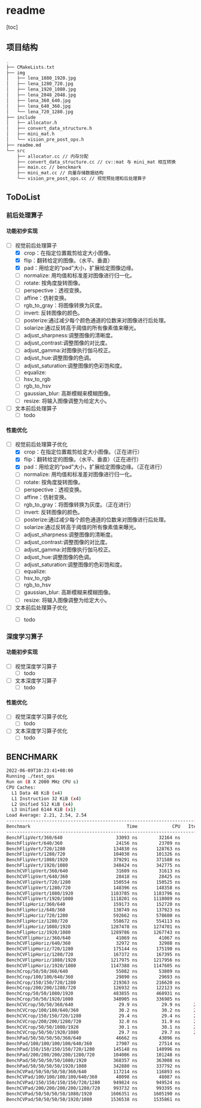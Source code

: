 # readme

[toc]

## 项目结构

```bash
.
├── CMakeLists.txt
├── img
│   ├── lena_1080_1920.jpg
│   ├── lena_1280_720.jpg
│   ├── lena_1920_1080.jpg
│   ├── lena_2048_2048.jpg
│   ├── lena_360_640.jpg
│   ├── lena_640_360.jpg
│   └── lena_720_1280.jpg
├── include
│   ├── allocator.h
│   ├── convert_data_structure.h
│   ├── mini_mat.h
│   └── vision_pre_post_ops.h 
├── readme.md
└── src
    ├── allocator.cc // 内存分配
    ├── convert_data_structure.cc // cv::mat 与 mini_mat 相互转换
    ├── main.cc // benckmark
    ├── mini_mat.cc // 向量存储数据结构
    └── vision_pre_post_ops.cc // 视觉预处理和后处理算子
```



## ToDoList

### 前后处理算子

#### 功能初步实现

- [ ] 视觉前后处理算子
	- [x] crop：在指定位置裁剪给定大小图像。
	- [x] flip：翻转给定的图像。（水平、垂直）
	- [x] pad：用给定的“pad”大小，扩展给定图像边缘。
	- [ ] normalize: 用均值和标准差对图像进行归一化。
	- [ ] rotate: 按角度旋转图像。
	- [ ] perspective：透视变换。
	- [ ] affine：仿射变换。
	- [ ] rgb_to_gray：将图像转换为灰度。
	- [ ] invert: 反转图像的颜色。
	- [ ] posterize:通过减少每个颜色通道的位数来对图像进行后处理。
	- [ ] solarize:通过反转高于阈值的所有像素值来曝光。
	- [ ] adjust_sharpness:调整图像的清晰度。
	- [ ] adjust_contrast:调整图像的对比度。
	- [ ] adjust_gamma:对图像执行伽马校正。
	- [ ] adjust_hue:调整图像的色调。
	- [ ] adjust_saturation:调整图像的色彩饱和度。
	- [ ] equalize:
	- [ ] hsv_to_rgb
	- [ ] rgb_to_hsv
	- [ ] gaussian_blur: 高斯模糊来模糊图像。
	- [ ] resize: 将输入图像调整为给定大小。
- [ ] 文本前后处理算子
	- [ ] todo 

#### 性能优化

- [ ] 视觉前后处理算子优化
	- [x] crop：在指定位置裁剪给定大小图像。（正在进行）
	- [x] flip：翻转给定的图像。（水平、垂直）（正在进行）
	- [x] pad：用给定的“pad”大小，扩展给定图像边缘。（正在进行）
	- [ ] normalize: 用均值和标准差对图像进行归一化。
	- [ ] rotate: 按角度旋转图像。
	- [ ] perspective：透视变换。
	- [ ] affine：仿射变换。
	- [ ] rgb_to_gray：将图像转换为灰度。（正在进行）
	- [ ] invert: 反转图像的颜色。
	- [ ] posterize:通过减少每个颜色通道的位数来对图像进行后处理。
	- [ ] solarize:通过反转高于阈值的所有像素值来曝光。
	- [ ] adjust_sharpness:调整图像的清晰度。
	- [ ] adjust_contrast:调整图像的对比度。
	- [ ] adjust_gamma:对图像执行伽马校正。
	- [ ] adjust_hue:调整图像的色调。
	- [ ] adjust_saturation:调整图像的色彩饱和度。
	- [ ] equalize:
	- [ ] hsv_to_rgb
	- [ ] rgb_to_hsv
	- [ ] gaussian_blur: 高斯模糊来模糊图像。
	- [ ] resize: 将输入图像调整为给定大小。
- [ ] 文本前后处理算子优化
	- [ ] todo 


### 深度学习算子

#### 功能初步实现
- [ ] 视觉深度学习算子
	- [ ] todo
- [ ] 文本深度学习算子
	- [ ] todo   

#### 性能优化
- [ ] 视觉深度学习算子优化
	- [ ] todo
- [ ] 文本深度学习算子优化
	- [ ] todo   

## BENCHMARK
```bash
2022-06-09T10:23:41+08:00
Running ./test_ops
Run on (8 X 2000 MHz CPU s)
CPU Caches:
  L1 Data 48 KiB (x4)
  L1 Instruction 32 KiB (x4)
  L2 Unified 512 KiB (x4)
  L3 Unified 6144 KiB (x1)
Load Average: 2.21, 2.54, 2.54
------------------------------------------------------------------------------
Benchmark                                    Time             CPU   Iterations
------------------------------------------------------------------------------
BenchFlipVert/360/640                    33093 ns        32164 ns        20068
BenchFlipVert/640/360                    24156 ns        23709 ns        29219
BenchFlipVert/720/1280                  134830 ns       128763 ns         5998
BenchFlipVert/1280/720                  104030 ns       101326 ns         7026
BenchFlipVert/1080/1920                 379291 ns       371580 ns         1804
BenchFlipVert/1920/1080                 348424 ns       342775 ns         2071
BenchCVFlipVert/360/640                  31609 ns        31613 ns        22244
BenchCVFlipVert/640/360                  28418 ns        28425 ns        25062
BenchCVFlipVert/720/1280                150554 ns       150525 ns         4666
BenchCVFlipVert/1280/720                148396 ns       148358 ns         4568
BenchCVFlipVert/1080/1920              1183785 ns      1183796 ns          543
BenchCVFlipVert/1920/1080              1118201 ns      1118089 ns          575
BenchFlipHoriz/360/640                  159173 ns       152720 ns         4951
BenchFlipHoriz/640/360                  138749 ns       137923 ns         4974
BenchFlipHoriz/720/1280                 592662 ns       578600 ns         1287
BenchFlipHoriz/1280/720                 558672 ns       554113 ns         1279
BenchFlipHoriz/1080/1920               1287478 ns      1274701 ns          491
BenchFlipHoriz/1920/1080               1289786 ns      1267743 ns          534
BenchCVFlipHoriz/360/640                 41069 ns        41067 ns        16364
BenchCVFlipHoriz/640/360                 32972 ns        32988 ns        20648
BenchCVFlipHoriz/720/1280               175144 ns       175190 ns         4028
BenchCVFlipHoriz/1280/720               167372 ns       167395 ns         3958
BenchCVFlipHoriz/1080/1920             1217975 ns      1217956 ns          540
BenchCVFlipHoriz/1920/1080             1147388 ns      1147605 ns          615
BenchCrop/50/50/360/640                  55082 ns        53809 ns        13558
BenchCrop/100/100/640/360                29890 ns        29693 ns        23930
BenchCrop/150/150/720/1280              219363 ns       216620 ns         3292
BenchCrop/200/200/1280/720              126932 ns       122123 ns         5992
BenchCrop/50/50/1080/1920               483855 ns       468931 ns         1544
BenchCrop/50/50/1920/1080               340905 ns       336985 ns         2091
BenchCVCrop/50/50/360/640                 29.9 ns         29.9 ns     21452782
BenchCVCrop/100/100/640/360               30.2 ns         30.2 ns     23523402
BenchCVCrop/150/150/720/1280              29.4 ns         29.4 ns     23261687
BenchCVCrop/200/200/1280/720              32.0 ns         31.9 ns     23315380
BenchCVCrop/50/50/1080/1920               30.1 ns         30.1 ns     23173053
BenchCVCrop/50/50/1920/1080               29.7 ns         29.7 ns     23064098
BenchPad/50/50/50/50/360/640             46662 ns        43096 ns        17573
BenchPad/100/100/100/100/640/360         27907 ns        27514 ns        23880
BenchPad/150/150/150/150/720/1280       145148 ns       140996 ns         5358
BenchPad/200/200/200/200/1280/720       104006 ns       101248 ns         7102
BenchPad/50/50/50/50/1080/1920          368357 ns       363008 ns         1941
BenchPad/50/50/50/50/1920/1080          342880 ns       337792 ns         2070
BenchCVPad/50/50/50/50/360/640          117214 ns       116893 ns         5856
BenchCVPad/100/100/100/100/640/360       48098 ns        48087 ns        13254
BenchCVPad/150/150/150/150/720/1280     949824 ns       949524 ns          738
BenchCVPad/200/200/200/200/1280/720     993732 ns       993395 ns          658
BenchCVPad/50/50/50/50/1080/1920       1606351 ns      1605190 ns          379
BenchCVPad/50/50/50/50/1920/1080       1536538 ns      1535861 ns          452
```

